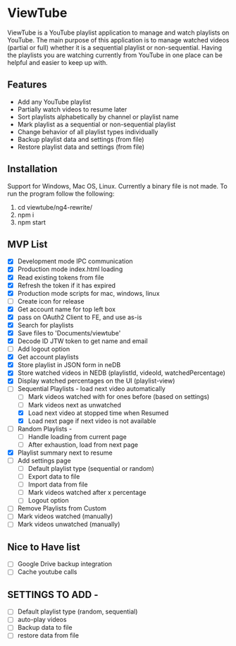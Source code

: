 # ViewTube
ViewTube is a YouTube playlist application to manage and watch playlists on YouTube. The main purpose of this application is to manage watched videos (partial or full) whether it is a sequential playlist or non-sequential. Having the playlists you are watching currently from YouTube in one place can be helpful and easier to keep up with.

## Features
+ Add any YouTube playlist
+ Partially watch videos to resume later
+ Sort playlists alphabetically by channel or playlist name
+ Mark playlist as a sequential or non-sequential playlist
+ Change behavior of all playlist types individually
+ Backup playlist data and settings (from file)
+ Restore playlist data and settings (from file)

## Installation
Support for Windows, Mac OS, Linux. Currently a binary file is not made.
To run the program follow the following:
1. cd viewtube/ng4-rewrite/
2. npm i
3. npm start

## MVP List
- [x] Development mode IPC communication
- [x] Production mode index.html loading
- [x] Read existing tokens from file
- [x] Refresh the token if it has expired
- [x] Production mode scripts for mac, windows, linux
- [ ] Create icon for release
- [x] Get account name for top left box
- [x] pass on OAuth2 Client to FE, and use as-is
- [x] Search for playlists
- [x] Save files to 'Documents/viewtube'
- [x] Decode ID JTW token to get name and email
- [ ] Add logout option
- [x] Get account playlists
- [x] Store playlist in JSON form in neDB
- [x] Store watched videos in NEDB (playlistId, videoId, watchedPercentage)
- [x] Display watched percentages on the UI (playlist-view)
- [ ] Sequential Playlists - load next video automatically
	- [ ] Mark videos watched with for ones before (based on settings)
	- [ ] Mark videos next as unwatched
	- [x] Load next video at stopped time when Resumed
	- [x] Load next page if next video is not available
- [ ] Random Playlists - 
	- [ ] Handle loading from current page
	- [ ] After exhaustion, load from next page
- [x] Playlist summary next to resume
- [ ] Add settings page
	- [ ] Default playlist type (sequential or random)
	- [ ] Export data to file
	- [ ] Import data from file
	- [ ] Mark videos watched after x percentage
	- [ ] Logout option
- [ ] Remove Playlists from Custom
- [ ] Mark videos watched (manually)
- [ ] Mark videos unwatched (manually)

## Nice to Have list
- [ ] Google Drive backup integration
- [ ] Cache youtube calls

## SETTINGS TO ADD - 
- [ ] Default playlist type (random, sequential)
- [ ] auto-play videos
- [ ] Backup data to file
- [ ] restore data from file
